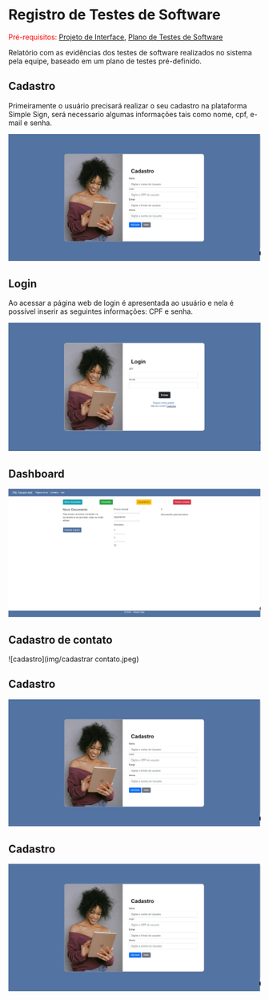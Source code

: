 # Registro de Testes de Software

<span style="color:red">Pré-requisitos: <a href="3-Projeto de Interface.md"> Projeto de Interface</a></span>, <a href="8-Plano de Testes de Software.md"> Plano de Testes de Software</a>

Relatório com as evidências dos testes de software realizados no sistema pela equipe, baseado em um plano de testes pré-definido.

## Cadastro

Primeiramente o usuário precisará realizar o seu cadastro na plataforma Simple Sign, será necessario algumas informações tais como nome, cpf, e-mail e senha.

![cadastro](img/cadastro.jpeg)

## Login

Ao acessar a página web de login é apresentada ao usuário e nela é possível inserir as seguintes informações: CPF e senha.

![login](img/login.jpeg)

## Dashboard



![dashboard](img/paginaDoc.jpeg)


## Cadastro de contato



![cadastro](img/cadastrar contato.jpeg)

## Cadastro



![cadastro](img/cadastro.jpeg)


## Cadastro



![cadastro](img/cadastro.jpeg)


